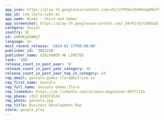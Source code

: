 ```yaml
---
app_icon: https://play-lh.googleusercontent.com/x5Lt2tPOkkJDoKHsmg9DeFkkYoe_tW-2es7AdWLqG0C1xzUX67aHYMa-WnlSfcI1sw
app_id: com.layla.cybo.ai
app_name: Winko - Voice and Games
app_screenshot: https://play-lh.googleusercontent.com/_D9rKIrQjtQO8o1Gjz5eO9FhsW7tLUB57K9MXuKsVqVdgH8ccrzAP3_knKAMUczJk78G
category: Social
country: SE
id: pHOdKyQSW8gT
language: en
most_recent_release: '2024-02-17T00:00:00'
publisher_id: '2952226'
publisher_name: GIRLPOWER HK LIMITED
rank: '194'
release_count_in_past_year: '6'
release_count_in_past_year_category: 18
release_count_in_past_year_top_in_category: 54
rep_email: gonzalo.gomez-llera@bitrise.io
rep_first_name: Gonzalo
rep_full_name: Gonzalo Gomez-Ilera
rep_linkedin: https://uk.linkedin.com/in/anna-magnussen-0977131b
rep_phone: +353 838374524
rep_photo: gonzalo.jpg
rep_title: Business Development Rep
store: google_play
---
```

